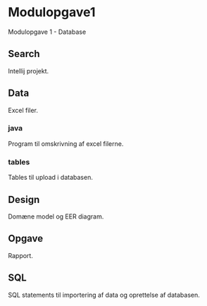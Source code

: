 # Modulopgave1
Modulopgave 1 - Database
## Search
Intellij projekt.
## Data
Excel filer.
### java
Program til omskrivning af excel filerne.
### tables
Tables til upload i databasen.
## Design
Domæne model og EER diagram.
## Opgave
Rapport.
## SQL
SQL statements til importering af data og oprettelse af databasen.
  
